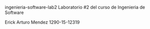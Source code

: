 ingenieria-software-lab2
Laboratorio #2 del curso de Ingenieria de Software

Erick Arturo Mendez
1290-15-12319
